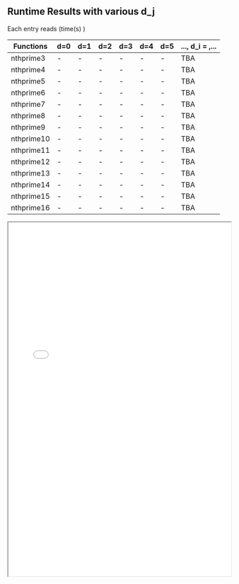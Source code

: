 ## Runtime Results with various d_j  
Each entry reads (time(s)  )

|  Functions |      d=0      |      d=1      |      d=2      |      d=3      |      d=4      |      d=5      |..., d_i = ,... |
|    ----    |      ----     |     ----      |     ----      |     ----      |     ----      |     ----      |      ----                    |
| nthprime3  |       -       |       -       |       -       |       -       |       -       |       -       |      TBA                     |
| nthprime4  |       -       |       -       |       -       |       -       |       -       |       -       |      TBA                     |
| nthprime5  |       -       |       -       |       -       |       -       |       -       |       -       |      TBA                     |
| nthprime6  |       -       |       -       |       -       |       -       |       -       |       -       |      TBA                     |
| nthprime7  |       -       |       -       |       -       |       -       |       -       |       -       |      TBA                     |
| nthprime8  |       -       |       -       |       -       |       -       |       -       |       -       |      TBA                     |
| nthprime9  |       -       |       -       |       -       |       -       |       -       |       -       |      TBA                     |
| nthprime10 |       -       |       -       |       -       |       -       |       -       |       -       |      TBA                     |
| nthprime11 |       -       |       -       |       -       |       -       |       -       |       -       |      TBA                     |
| nthprime12 |       -       |       -       |       -       |       -       |       -       |       -       |      TBA                     |
| nthprime13 |       -       |       -       |       -       |       -       |       -       |       -       |      TBA                     |
| nthprime14 |       -       |       -       |       -       |       -       |       -       |       -       |      TBA                     |
| nthprime15 |       -       |       -       |       -       |       -       |       -       |       -       |      TBA                     |
| nthprime16 |       -       |       -       |       -       |       -       |       -       |       -       |      TBA                     |

<iframe width="100%" height="800" src="./runtime_nthPrime.pdf"/>
  
<iframe src="./runtime_nthPrime.pdf" width="100%" height="500" frameborder="0" />
  
xfun::embed_file("./runtime_nthPrime.pdf")

\includepdf{./runtime_nthPrime.pdf}

<object data="./runtime_nthPrime.pdf.pdf" type="application/pdf" width="700px" height="700px">
    <embed src="./runtime_nthPrime.pdf.pdf">
        <p>This browser does not support PDFs. Please download the PDF to view it: <a href="http://yoursite.com/the.pdf">Download PDF</a>.</p>
    </embed>
</object>
